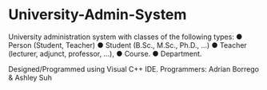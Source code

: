 # University-Admin-System
University administration system with classes of the following types: 
● Person (Student, Teacher) 
● Student (B.Sc., M.Sc., Ph.D., ...) 
● Teacher (lecturer, adjunct, professor, ...), 
● Course. 
● Department.

Designed/Programmed using Visual C++ IDE.
Programmers: Adrian Borrego & Ashley Suh
